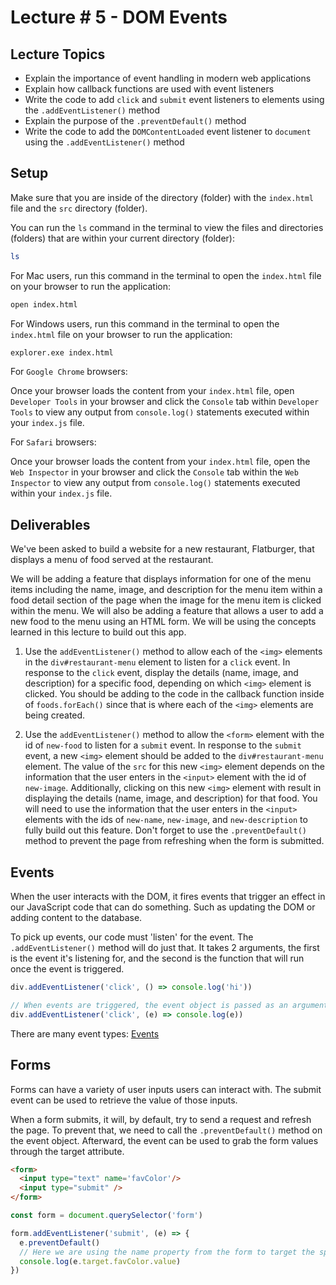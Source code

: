 # Lecture # 5 - DOM Events

## Lecture Topics
- Explain the importance of event handling in modern web applications
- Explain how callback functions are used with event listeners
- Write the code to add `click` and `submit` event listeners to elements using the `.addEventListener()` method
- Explain the purpose of the `.preventDefault()` method
- Write the code to add the `DOMContentLoaded` event listener to `document` using the `.addEventListener()` method

## Setup

Make sure that you are inside of the directory (folder) with the `index.html` file and the `src` directory (folder).

You can run the `ls` command in the terminal to view the files and directories (folders) that are within your current directory (folder):

```sh
ls
```

For Mac users, run this command in the terminal to open the `index.html` file on your browser to run the application:

```sh
open index.html
```

For Windows users, run this command in the terminal to open the `index.html` file on your browser to run the application:

```sh
explorer.exe index.html
```

For `Google Chrome` browsers:

Once your browser loads the content from your `index.html` file, open `Developer Tools` in your browser and click the `Console` tab within `Developer Tools` to view any output from `console.log()` statements executed within your `index.js` file.

For `Safari` browsers:

Once your browser loads the content from your `index.html` file, open the `Web Inspector` in your browser and click the `Console` tab within the `Web Inspector` to view any output from `console.log()` statements executed within your `index.js` file.

## Deliverables
We've been asked to build a website for a new restaurant, Flatburger, that displays a menu of food served at the restaurant.

We will be adding a feature that displays information for one of the menu items including the name, image, and description for the menu item within a food detail section of the page when the image for the menu item is clicked within the menu. We will also be adding a feature that allows a user to add a new food to the menu using an HTML form. We will be using the concepts learned in this lecture to build out this app.

1. Use the `addEventListener()` method to allow each of the `<img>` elements in the `div#restaurant-menu` element to listen for a `click` event. In response to the `click` event, display the details (name, image, and description) for a specific food, depending on which `<img>` element is clicked. You should be adding to the code in the callback function inside of `foods.forEach()` since that is where each of the `<img>` elements are being created.

2. Use the `addEventListener()` method to allow the `<form>` element with the id of `new-food` to listen for a `submit` event. In response to the `submit` event, a new `<img>` element should be added to the `div#restaurant-menu` element. The value of the `src` for this new `<img>` element depends on the information that the user enters in the `<input>` element with the id of `new-image`. Additionally, clicking on this new `<img>` element with result in displaying the details (name, image, and description) for that food. You will need to use the information that the user enters in the `<input>` elements with the ids of `new-name`, `new-image`, and `new-description` to fully build out this feature. Don't forget to use the `.preventDefault()` method to prevent the page from refreshing when the form is submitted.

## Events
When the user interacts with the DOM, it fires events that trigger an effect in our JavaScript code that can do something. Such as updating the DOM or adding content to the database. 

To pick up events, our code must 'listen' for the event. The `.addEventListener()` method will do just that. It takes 2 arguments, the first is the event it's listening for, and the second is the function that will run once the event is triggered.

``` javascript
div.addEventListener('click', () => console.log('hi'))

// When events are triggered, the event object is passed as an argument to the event handler function (the callback passed as the second arg to addEventListener)
div.addEventListener('click', (e) => console.log(e))

```

There are many event types: [Events](https://developer.mozilla.org/en-US/docs/Web/Events)


## Forms
Forms can have a variety of user inputs users can interact with.
The submit event can be used to retrieve the value of those inputs. 

When a form submits, it will, by default, try to send a request and refresh the page. To prevent that, we need to call the `.preventDefault()` method on the event object. Afterward, the event can be used to grab the form values through the target attribute.

``` html
<form>
  <input type="text" name='favColor'/>
  <input type="submit" />
</form>
```

``` javascript
const form = document.querySelector('form')

form.addEventListener('submit', (e) => {
  e.preventDefault()
  // Here we are using the name property from the form to target the specific input.
  console.log(e.target.favColor.value)
})
```
